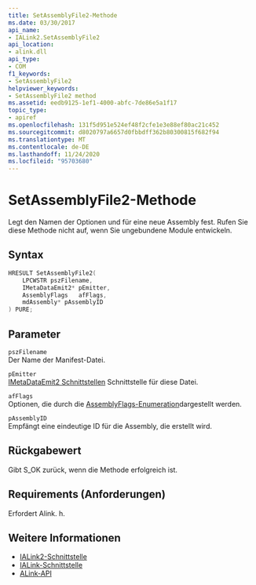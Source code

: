 ```yaml
---
title: SetAssemblyFile2-Methode
ms.date: 03/30/2017
api_name:
- IALink2.SetAssemblyFile2
api_location:
- alink.dll
api_type:
- COM
f1_keywords:
- SetAssemblyFile2
helpviewer_keywords:
- SetAssemblyFile2 method
ms.assetid: eedb9125-1ef1-4000-abfc-7de86e5a1f17
topic_type:
- apiref
ms.openlocfilehash: 131f5d951e524ef48f2cfe1e3e88ef80ac21c452
ms.sourcegitcommit: d8020797a6657d0fbbdff362b80300815f682f94
ms.translationtype: MT
ms.contentlocale: de-DE
ms.lasthandoff: 11/24/2020
ms.locfileid: "95703680"
---
```

# <a name="setassemblyfile2-method"></a>SetAssemblyFile2-Methode

Legt den Namen der Optionen und für eine neue Assembly fest. Rufen Sie diese Methode nicht auf, wenn Sie ungebundene Module entwickeln.  
  
## <a name="syntax"></a>Syntax  
  
```cpp  
HRESULT SetAssemblyFile2(  
    LPCWSTR pszFilename,  
    IMetaDataEmit2* pEmitter,  
    AssemblyFlags   afFlags,  
    mdAssembly* pAssemblyID  
) PURE;  
```  
  
## <a name="parameters"></a>Parameter  

 `pszFilename`  
 Der Name der Manifest-Datei.  
  
 `pEmitter`  
 [IMetaDataEmit2 Schnittstellen](../metadata/imetadataemit2-interface.md) Schnittstelle für diese Datei.  
  
 `afFlags`  
 Optionen, die durch die [AssemblyFlags-Enumeration](../metadata/assemblyflags-enumeration.md)dargestellt werden.  
  
 `pAssemblyID`  
 Empfängt eine eindeutige ID für die Assembly, die erstellt wird.  
  
## <a name="return-value"></a>Rückgabewert  

 Gibt S_OK zurück, wenn die Methode erfolgreich ist.  
  
## <a name="requirements"></a>Requirements (Anforderungen)  

 Erfordert Alink. h.  
  
## <a name="see-also"></a>Weitere Informationen

- [IALink2-Schnittstelle](ialink2-interface.md)
- [IALink-Schnittstelle](ialink-interface.md)
- [ALink-API](index.md)
